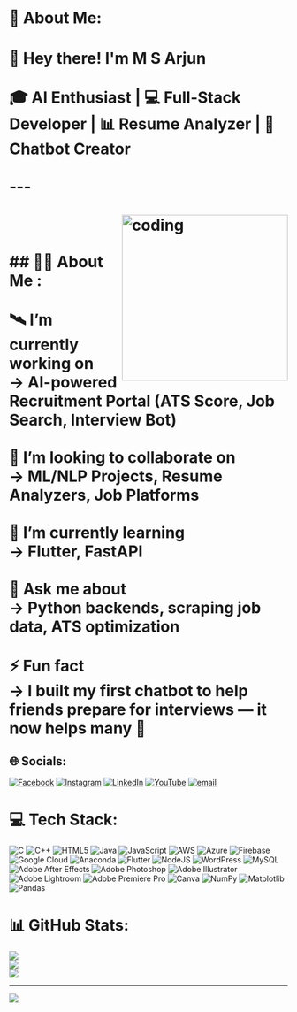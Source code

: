 # 💫 About Me:
# 👋 Hey there! I'm M S Arjun<br><br>🎓 AI Enthusiast | 💻 Full-Stack Developer | 📊 Resume Analyzer | 🤖 Chatbot Creator<br><br>---<br><br><img align="right" alt="coding" width="300" src="https://raw.githubusercontent.com/M-S-Arjun/M-S-Arjun/main/assets/developer.svg"><br><br>## 🙋‍♂️ About Me :<br><br>🛰️ I’m currently working on  <br>→ AI-powered Recruitment Portal (ATS Score, Job Search, Interview Bot)<br><br>🤝 I’m looking to collaborate on  <br>→ ML/NLP Projects, Resume Analyzers, Job Platforms<br><br>🌱 I’m currently learning  <br>→ Flutter, FastAPI<br><br>💬 Ask me about  <br>→ Python backends, scraping job data, ATS optimization<br><br>⚡ Fun fact  <br>→ I built my first chatbot to help friends prepare for interviews — it now helps many 🎯<br>


## 🌐 Socials:
[![Facebook](https://img.shields.io/badge/Facebook-%231877F2.svg?logo=Facebook&logoColor=white)](https://facebook.com/https://www.facebook.com/arjun.ms.7524/) [![Instagram](https://img.shields.io/badge/Instagram-%23E4405F.svg?logo=Instagram&logoColor=white)](https://instagram.com/https://www.instagram.com/arjun_.ms/) [![LinkedIn](https://img.shields.io/badge/LinkedIn-%230077B5.svg?logo=linkedin&logoColor=white)](https://linkedin.com/in/https://www.linkedin.com/in/ms-arjun/) [![YouTube](https://img.shields.io/badge/YouTube-%23FF0000.svg?logo=YouTube&logoColor=white)](https://youtube.com/@https://www.youtube.com/@arjunms1503) [![email](https://img.shields.io/badge/Email-D14836?logo=gmail&logoColor=white)](mailto:arjunmstdpa@gmail.com) 

# 💻 Tech Stack:
![C](https://img.shields.io/badge/c-%2300599C.svg?style=for-the-badge&logo=c&logoColor=white) ![C++](https://img.shields.io/badge/c++-%2300599C.svg?style=for-the-badge&logo=c%2B%2B&logoColor=white) ![HTML5](https://img.shields.io/badge/html5-%23E34F26.svg?style=for-the-badge&logo=html5&logoColor=white) ![Java](https://img.shields.io/badge/java-%23ED8B00.svg?style=for-the-badge&logo=openjdk&logoColor=white) ![JavaScript](https://img.shields.io/badge/javascript-%23323330.svg?style=for-the-badge&logo=javascript&logoColor=%23F7DF1E) ![AWS](https://img.shields.io/badge/AWS-%23FF9900.svg?style=for-the-badge&logo=amazon-aws&logoColor=white) ![Azure](https://img.shields.io/badge/azure-%230072C6.svg?style=for-the-badge&logo=microsoftazure&logoColor=white) ![Firebase](https://img.shields.io/badge/firebase-%23039BE5.svg?style=for-the-badge&logo=firebase) ![Google Cloud](https://img.shields.io/badge/GoogleCloud-%234285F4.svg?style=for-the-badge&logo=google-cloud&logoColor=white) ![Anaconda](https://img.shields.io/badge/Anaconda-%2344A833.svg?style=for-the-badge&logo=anaconda&logoColor=white) ![Flutter](https://img.shields.io/badge/Flutter-%2302569B.svg?style=for-the-badge&logo=Flutter&logoColor=white) ![NodeJS](https://img.shields.io/badge/node.js-6DA55F?style=for-the-badge&logo=node.js&logoColor=white) ![WordPress](https://img.shields.io/badge/WordPress-%23117AC9.svg?style=for-the-badge&logo=WordPress&logoColor=white) ![MySQL](https://img.shields.io/badge/mysql-4479A1.svg?style=for-the-badge&logo=mysql&logoColor=white) ![Adobe After Effects](https://img.shields.io/badge/Adobe%20After%20Effects-9999FF.svg?style=for-the-badge&logo=Adobe%20After%20Effects&logoColor=white) ![Adobe Photoshop](https://img.shields.io/badge/adobe%20photoshop-%2331A8FF.svg?style=for-the-badge&logo=adobe%20photoshop&logoColor=white) ![Adobe Illustrator](https://img.shields.io/badge/adobe%20illustrator-%23FF9A00.svg?style=for-the-badge&logo=adobe%20illustrator&logoColor=white) ![Adobe Lightroom](https://img.shields.io/badge/Adobe%20Lightroom-31A8FF.svg?style=for-the-badge&logo=Adobe%20Lightroom&logoColor=white) ![Adobe Premiere Pro](https://img.shields.io/badge/Adobe%20Premiere%20Pro-9999FF.svg?style=for-the-badge&logo=Adobe%20Premiere%20Pro&logoColor=white) ![Canva](https://img.shields.io/badge/Canva-%2300C4CC.svg?style=for-the-badge&logo=Canva&logoColor=white) ![NumPy](https://img.shields.io/badge/numpy-%23013243.svg?style=for-the-badge&logo=numpy&logoColor=white) ![Matplotlib](https://img.shields.io/badge/Matplotlib-%23ffffff.svg?style=for-the-badge&logo=Matplotlib&logoColor=black) ![Pandas](https://img.shields.io/badge/pandas-%23150458.svg?style=for-the-badge&logo=pandas&logoColor=white)
# 📊 GitHub Stats:
![](https://github-readme-stats.vercel.app/api?username=M-S-Arjun&theme=dark&hide_border=false&include_all_commits=false&count_private=false)<br/>
![](https://nirzak-streak-stats.vercel.app/?user=M-S-Arjun&theme=dark&hide_border=false)<br/>
![](https://github-readme-stats.vercel.app/api/top-langs/?username=M-S-Arjun&theme=dark&hide_border=false&include_all_commits=false&count_private=false&layout=compact)

---
[![](https://visitcount.itsvg.in/api?id=M-S-Arjun&icon=0&color=0)](https://visitcount.itsvg.in)

<!-- Proudly created with GPRM ( https://gprm.itsvg.in ) -->
